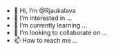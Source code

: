 - 👋 Hi, I’m @Rjaukalava
- 👀 I’m interested in ...
- 🌱 I’m currently learning ...
- 💞️ I’m looking to collaborate on ...
- 📫 How to reach me ...

<!---
Rjaukalava/Rjaukalava is a ✨ special ✨ repository because its `README.md` (this file) appears on your GitHub profile.
You can click the Preview link to take a look at your changes.
--->
